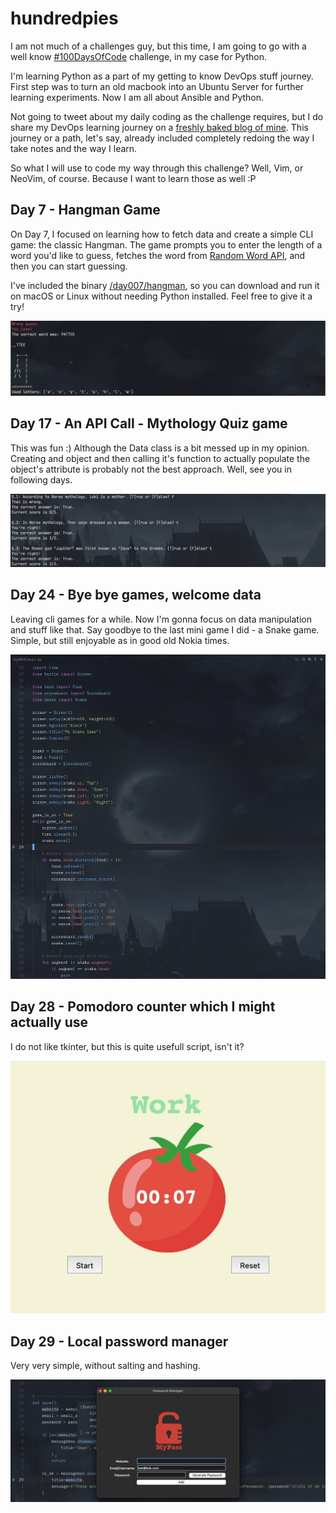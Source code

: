 # hundredpies

I am not much of a challenges guy, but this time, I am going to go with a
well know [#100DaysOfCode](https://www.100daysofcode.com) challenge, in my case for Python.

I'm learning Python as a part of my getting to know DevOps stuff journey. First step was to
turn an old macbook into an Ubuntu Server for further learning experiments. Now I am all about
Ansible and Python.

Not going to tweet about my daily coding as the challenge requires, but I do share my DevOps
learning journey on a [freshly baked blog of mine](https://charamza.substack.com). This journey
or a path, let's say, already included completely redoing the way I take notes and the way I learn.

So what I will use to code my way through this challenge? Well, Vim, or NeoVim, of course. Because I want
to learn those as well :P


## Day 7 - Hangman Game

On Day 7, I focused on learning how to fetch data and create a simple CLI game: the classic Hangman.
The game prompts you to enter the length of a word you'd like to guess, fetches the word from
[Random Word API](https://random-word-api.herokuapp.com/home), and then you can start guessing.

I've included the binary [/day007/hangman](day007/hangman), so you can download and run it on macOS or Linux without needing
Python installed. Feel free to give it a try!

![hangman](images/hangman.png)

## Day 17 - An API Call - Mythology Quiz game

This was fun :) Although the Data class is a bit messed up in my opinion. Creating and object and then calling it's
function to actually populate the object's attribute is probably not the best approach. Well, see you in following days.

![quiz](images/quiz.png)

## Day 24 - Bye bye games, welcome data

Leaving cli games for a while. Now I'm gonna focus on data manipulation and stuff like that. Say goodbye to the last mini
game I did - a Snake game. Simple, but still enjoyable as in good old Nokia times.

![snake](images/snake-z.png)

## Day 28 - Pomodoro counter which I might actually use

I do not like tkinter, but this is quite usefull script, isn't it?

![pomodoro](images/pomodoro.gif)

## Day 29 - Local password manager

Very very simple, without salting and hashing.

![password manager](images/pass.png)
